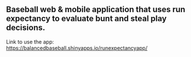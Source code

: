 <h2>Baseball web & mobile application that uses run expectancy to evaluate bunt and steal play decisions.</h2>

<div>Link to use the app: <a href="https://balancedbaseball.shinyapps.io/runexpectancyapp/">https://balancedbaseball.shinyapps.io/runexpectancyapp/</a> </div>
